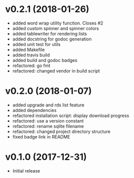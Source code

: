 # v0.2.1 (2018-01-26)

* added word wrap utility function. Closes #2
* added custom spinner and spinner colors
* added tablewriter for rendering lists
* added docstring for godoc generation
* added unit test for utils
* added Makefile
* added travis build
* added build and godoc badges
* refactored: go fmt
* refactored: changed vendor in build script

# v0.2.0 (2018-01-07)

* added upgrade and rds list feature
* added dependencies
* refactored installation script: display download progress
* refactored: use a version constant
* refactored: rename sqlite filename
* refactored: changed project directory structure
* fixed badge link in README

# v0.1.0 (2017-12-31)

* Initial release